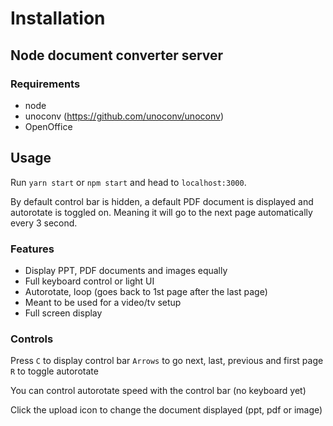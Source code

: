 # Installation

## Node document converter server

### Requirements

- node
- unoconv (https://github.com/unoconv/unoconv)
- OpenOffice


## Usage

Run `yarn start` or `npm start` and head to `localhost:3000`.

By default control bar is hidden, a default PDF document is displayed and autorotate is toggled on. Meaning it will go to the next page automatically every 3 second.

### Features

- Display PPT, PDF documents and images equally
- Full keyboard control or light UI
- Autorotate, loop (goes back to 1st page after the last page)
- Meant to be used for a video/tv setup
- Full screen display

### Controls

Press `C` to display control bar
`Arrows` to go next, last, previous and first page
`R` to toggle autorotate

You can control autorotate speed with the control bar (no keyboard yet)

Click the upload icon to change the document displayed (ppt, pdf or image)